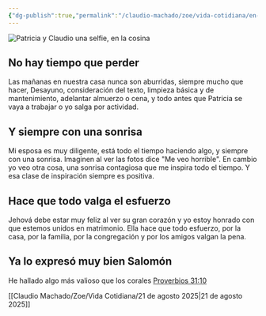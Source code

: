 ```yaml
---
{"dg-publish":true,"permalink":"/claudio-machado/zoe/vida-cotidiana/en-la-cocina-por-la-manana/"}
---
```



![Patricia y Claudio una selfie, en la cosina](/assets/fotos-cotidianas/20250819_092412-patricia-claudio.jpg)
## No hay tiempo que perder

Las mañanas en nuestra casa nunca son aburridas, siempre mucho que hacer, Desayuno, consideración del texto, limpieza básica y de mantenimiento, adelantar almuerzo o cena, y todo antes que Patricia se vaya a trabajar o yo salga por actividad.
## Y siempre con una sonrisa 

Mi esposa es muy diligente, está todo el tiempo haciendo algo, y siempre con una sonrisa. Imaginen al ver las fotos dice "Me veo horrible". En cambio yo veo otra cosa, una sonrisa contagiosa que me inspira todo el tiempo. Y esa clase de inspiración siempre es positiva.
## Hace que todo valga el esfuerzo 
Jehová debe estar muy feliz al ver su gran corazón y yo estoy honrado con que estemos unidos en matrimonio. Ella hace que todo esfuerzo, por la casa, por la familia, por la congregación y por los amigos valgan la pena.
## Ya lo expresó muy bien Salomón 
He hallado algo más valioso que los corales [Proverbios 31:10](https://wol.jw.org/es/wol/b/r4/lp-s/nwtsty/20/31#v=20:31:10)


[[Claudio Machado/Zoe/Vida Cotidiana/21 de agosto 2025\|21 de agosto 2025]]